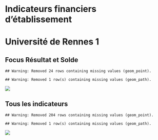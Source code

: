Indicateurs financiers d’établissement
================

# Université de Rennes 1

## Focus Résultat et Solde

    ## Warning: Removed 24 rows containing missing values (geom_point).

    ## Warning: Removed 1 row(s) containing missing values (geom_path).

![](université_de_rennes_1_files/figure-gfm/etab.focus-1.png)<!-- -->

## Tous les indicateurs

    ## Warning: Removed 204 rows containing missing values (geom_point).

    ## Warning: Removed 1 row(s) containing missing values (geom_path).

![](université_de_rennes_1_files/figure-gfm/etab-1.png)<!-- -->
